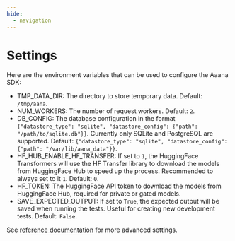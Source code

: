 ```yaml
---
hide:
  - navigation
---
```


<style>
.md-content .md-typeset h1 { 
  position: absolute;
  left: -999px;
}
</style>


# Settings

Here are the environment variables that can be used to configure the Aaana SDK:

- TMP_DATA_DIR: The directory to store temporary data. Default: `/tmp/aana`.
- NUM_WORKERS: The number of request workers. Default: `2`.
- DB_CONFIG: The database configuration in the format `{"datastore_type": "sqlite", "datastore_config": {"path": "/path/to/sqlite.db"}}`. Currently only SQLite and PostgreSQL are supported. Default: `{"datastore_type": "sqlite", "datastore_config": {"path": "/var/lib/aana_data"}}`.
- HF_HUB_ENABLE_HF_TRANSFER: If set to `1`, the HuggingFace Transformers will use the HF Transfer library to download the models from HuggingFace Hub to speed up the process. Recommended to always set to it `1`. Default: `0`.
- HF_TOKEN: The HuggingFace API token to download the models from HuggingFace Hub, required for private or gated models.
- SAVE_EXPECTED_OUTPUT: If set to `True`, the expected output will be saved when running the tests. Useful for creating new development tests. Default: `False`.


See [reference documentation](./../reference/settings.md#aana.configs.Settings) for more advanced settings.
